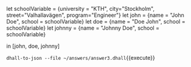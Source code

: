 let schoolVariable = {university = "KTH", city="Stockholm", street="Valhallavägen", program="Engineer"}
let john = {name = "John Doe", school = schoolVariable}
let doe = {name = "Doe John", school = schoolVariable}
let johnny = {name = "Johnny Doe", school = schoolVariable}

in [john, doe, johnny]

`dhall-to-json --file ~/answers/answer3.dhall`{{execute}}